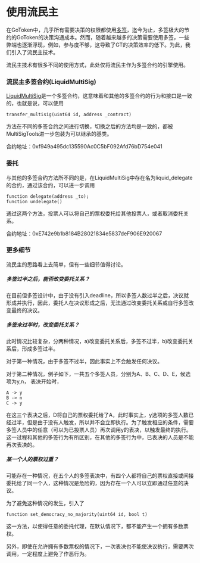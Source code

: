 使用流民主
======
在GoToken中，几乎所有需要决策的权限都使用[多签](./multisig.md)，迄今为止，多签极大的节约的GoToken的决策沟通成本。然而，随着越来越多的决策需要使用多签，一些弊端也逐渐浮现，例如，参与度不够，这导致了GT的决策效率的低下。为此，我们引入了流民主技术。

流民主技术有很多不同的使用方式，此处仅将流民主作为多签合约的引擎使用。

### 流民主多签合约(LiquidMultiSig)

[LiquidMultiSig](../contracts/cooperation/liquid/LiquidMultiSig.sol)是一个多签合约，这意味着和其他的多签合约的行为和接口是一致的，也就是说，可以使用
```
transfer_multisig(uint64 id, address _contract)
```
方法在不同的多签合约之间进行切换，切换之后的方法均是一致的，都被MultiSigTools进一步包装为可以继承的基类。

合约地址：0xf949a495dc135590Ac0C5bF092Afd76bD754e041

### 委托

与其他的多签合约方法所不同的是，在LiquidMultiSig中存在名为liquid_delegate的合约，通过该合约，可以进一步调用
```
function delegate(address _to);
function undelegate()
```
通过这两个方法，投票人可以将自己的票权委托给其他投票人，或者取消委托关系。

合约地址：0xE742e9b1b8184B28021834e5837deF906E920067

### 更多细节
流民主的思路看上去简单，但有一些细节值得讨论。

##### 多签过半之后，能否改变委托关系？
在目前但多签设计中，由于没有引入deadline，所以多签人数过半之后，决议就形成并执行，因此，委托人在决议形成之后，无法通过改变委托关系或自行多签改变最终的决议。

##### 多签未过半时，改变委托关系？
此时情况比较复杂，分两种情况，a)改变委托关系后，多签不过半，b)改变委托关系后，形成多签过半。

对于第一种情况，由于多签不过半，因此事实上不会触发任何决议。

对于第二种情况，例子如下，一共五个多签人员，分别为A、B、C、D、E，候选项为y,n， 表决开始时，
```
A -> y
B -> n
C -> y
```
在这三个表决之后，D将自己的票权委托给了A，此时事实上，y选项的多签人数已经过半，但是由于没有人触发，所以并不会立即执行。为了触发相应的条件，需要多签人员中的任意（可以为已投票人员）再次调用y的表决，以触发最终的执行。
这一过程和其他的多签行为有所区别，在其他的多签行为中，已表决的人员是不能再次表决的。

##### 某一个人的票权过重？
可能存在一种情况，在五个人的多签表决中，有四个人都将自己的票权直接或间接委托给了同一个人，这种情况是危险的，因为存在一个人可以立即通过任意的决议。

为了避免这种情况的发生，引入了
```
function set_democracy_no_majority(uint64 id, bool t) 
```
这一方法，以使得任意的委托代理，在默认情况下，都不能产生一个拥有多数票权。

另外，即使在允许拥有多数票权的情况下，一次表决也不能使决议执行，需要两次调用，一定程度上避免了作恶行为。

